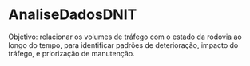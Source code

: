# AnaliseDadosDNIT
Objetivo: relacionar os volumes de tráfego com o estado da rodovia ao longo do tempo, para identificar padrões de deterioração, impacto do tráfego, e priorização de manutenção.
